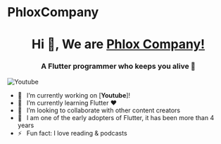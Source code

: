 # PhloxCompany

<h1 align="center"> Hi 👋, We are <a href="https://www.youtube.com/channel/UC6sTNoJi_G_O5lNzc6JgLew?sub_confirmation=1">Phlox Company!</a></h1>
<h3 align="center">A Flutter programmer who keeps you alive 💪</h3>

![Youtube](https://img.shields.io/static/v1?label=PhloxCompany&message=Subscribe&logo=YouTube&color=FF0000&style=for-the-badge)

- 🔭 &ensp;I’m currently working on [**Youtube**]!
- 🌱 &ensp;I’m currently learning Flutter ❤️
- 👯 &ensp;I’m looking to collaborate with other content creators
- 🗿 &ensp;I am one of the early adopters of Flutter, it has been more than 4 years
- ⚡ &ensp;Fun fact: I love reading & podcasts
